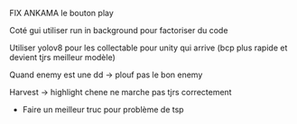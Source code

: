 FIX ANKAMA le bouton play

Coté gui utiliser run in background pour factoriser du code

Utiliser yolov8 pour les collectable pour unity qui arrive (bcp plus rapide et devient tjrs meilleur modèle)

Quand enemy est une dd -> plouf pas le bon enemy

Harvest -> highlight chene ne marche pas tjrs correctement

- Faire un meilleur truc pour problème de tsp
